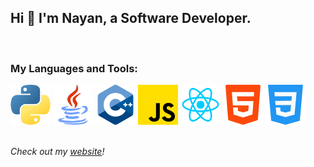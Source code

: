 ## Hi 👋 I'm Nayan, a Software Developer.

<br/>

### My Languages and Tools:

<span style="display: inline-block">
    <img src="icons/python.png" />
    <img src="icons/java.png" />
    <img src="icons/cpp.png" />
    <img src="icons/javascript.png" />
    <img src="icons/react.png" />
    <img src="icons/html-5.png" />
    <img src="icons/css-3.png" />
</span>
<br/><br/>

*Check out my [website](https://nayanpai.net)!*
